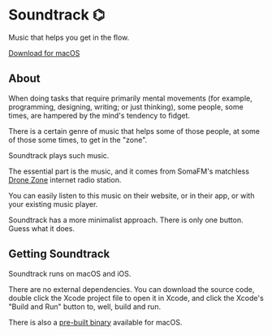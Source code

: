 # Soundtrack ⌬

Music that helps you get in the flow.

[Download for macOS][zip]

## About

When doing tasks that require primarily mental movements (for example,
programming, designing, writing; or just thinking), some people, some
times, are hampered by the mind's tendency to fidget.

There is a certain genre of music that helps some of those people, at
some of those some times, to get in the "zone".

Soundtrack plays such music.

The essential part is the music, and it comes from SomaFM's matchless
[Drone Zone](http://somafm.com/dronezone/) internet radio station. 

You can easily listen to this music on their website, or in their app,
or with your existing music player.

Soundtrack has a more minimalist approach. There is only one
button. Guess what it does.

## Getting Soundtrack

Soundtrack runs on macOS and iOS.

There are no external dependencies. You can download the source code,
double click the Xcode project file to open it in Xcode, and click the
Xcode's "Build and Run" button to, well, build and run.

There is also a [pre-built binary][release] available for macOS.

[zip]: https://github.com/mnvr/Soundtrack/releases/download/0.1.1/Soundtrack.zip
[release]: https://github.com/mnvr/Soundtrack/releases/tag/0.1.1
